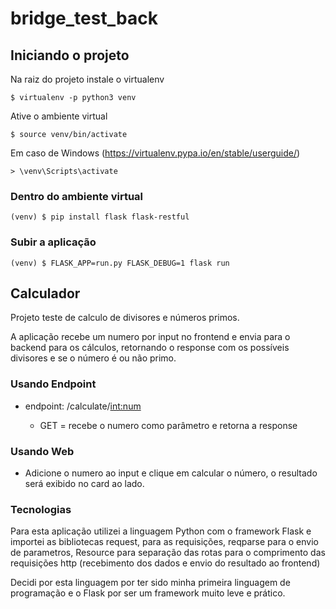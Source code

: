 # bridge_test_back

## Iniciando o projeto 

Na raiz do projeto instale o virtualenv

```
$ virtualenv -p python3 venv

```
Ative o ambiente virtual

```
$ source venv/bin/activate

```
Em caso de Windows 
(https://virtualenv.pypa.io/en/stable/userguide/)

```
> \venv\Scripts\activate

```
### Dentro do ambiente virtual

```
(venv) $ pip install flask flask-restful 

```

### Subir a aplicação

```
(venv) $ FLASK_APP=run.py FLASK_DEBUG=1 flask run

``` 

## Calculador

Projeto teste de calculo de divisores e números primos.

A aplicação recebe um numero por input no frontend e envia para o backend para os cálculos, retornando o response com os possíveis divisores e se o número é ou não primo.

### Usando Endpoint

* endpoint: /calculate/<int:num>
    
    * GET = recebe o numero como parâmetro e retorna a response

### Usando Web

* Adicione o numero ao input e clique em calcular o número, o resultado será exibido no card ao lado.

### Tecnologias

Para esta aplicação utilizei a linguagem Python com o framework Flask e importei as bibliotecas request, para as requisições, reqparse para o envio de parametros, Resource para separação das rotas para o comprimento das requisições http (recebimento dos dados e envio do resultado ao frontend)

Decidi por esta linguagem por ter sido minha primeira linguagem de programação e o Flask por ser um framework muito leve e prático.
